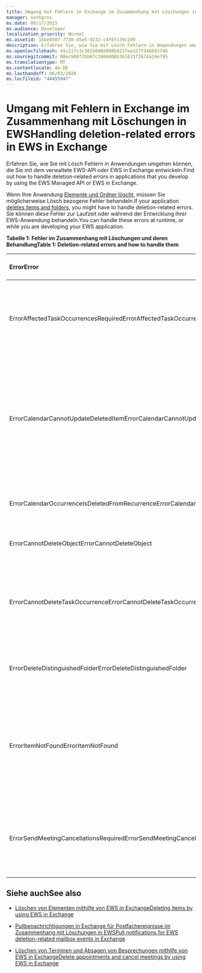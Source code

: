 ```yaml
---
title: Umgang mit Fehlern in Exchange im Zusammenhang mit Löschungen in EWS
manager: sethgros
ms.date: 09/17/2015
ms.audience: Developer
localization_priority: Normal
ms.assetid: 1bbe8507-7730-45e5-9232-c4f6fc39c2d9
description: Erfahren Sie, wie Sie mit Lösch Fehlern in Anwendungen umgehen können, die Sie mit dem verwaltete EWS-API oder EWS in Exchange entwickeln.
ms.openlocfilehash: 41c217c1c3815606d898b8237ea327f34869174b
ms.sourcegitcommit: 88ec988f2bb67c1866d06b361615f3674a24e795
ms.translationtype: MT
ms.contentlocale: de-DE
ms.lasthandoff: 06/03/2020
ms.locfileid: "44455947"
---
```

# <a name="handling-deletion-related-errors-in-ews-in-exchange"></a><span data-ttu-id="660a0-103">Umgang mit Fehlern in Exchange im Zusammenhang mit Löschungen in EWS</span><span class="sxs-lookup"><span data-stu-id="660a0-103">Handling deletion-related errors in EWS in Exchange</span></span>

<span data-ttu-id="660a0-104">Erfahren Sie, wie Sie mit Lösch Fehlern in Anwendungen umgehen können, die Sie mit dem verwaltete EWS-API oder EWS in Exchange entwickeln.</span><span class="sxs-lookup"><span data-stu-id="660a0-104">Find out how to handle deletion-related errors in applications that you develop by using the EWS Managed API or EWS in Exchange.</span></span>
  
<span data-ttu-id="660a0-105">Wenn Ihre Anwendung [Elemente und Ordner löscht](deleting-items-by-using-ews-in-exchange.md), müssen Sie möglicherweise Lösch bezogene Fehler behandeln.</span><span class="sxs-lookup"><span data-stu-id="660a0-105">If your application [deletes items and folders](deleting-items-by-using-ews-in-exchange.md), you might have to handle deletion-related errors.</span></span> <span data-ttu-id="660a0-106">Sie können diese Fehler zur Laufzeit oder während der Entwicklung ihrer EWS-Anwendung behandeln.</span><span class="sxs-lookup"><span data-stu-id="660a0-106">You can handle these errors at runtime, or while you are developing your EWS application.</span></span>
  
<span data-ttu-id="660a0-107">**Tabelle 1: Fehler im Zusammenhang mit Löschungen und deren Behandlung**</span><span class="sxs-lookup"><span data-stu-id="660a0-107">**Table 1: Deletion-related errors and how to handle them**</span></span>

|<span data-ttu-id="660a0-108">**Error**</span><span class="sxs-lookup"><span data-stu-id="660a0-108">**Error**</span></span>|<span data-ttu-id="660a0-109">**Tritt auf, wenn Sie versuchen,...**</span><span class="sxs-lookup"><span data-stu-id="660a0-109">**Occurs when you try to…**</span></span>|<span data-ttu-id="660a0-110">**Behandeln von...**</span><span class="sxs-lookup"><span data-stu-id="660a0-110">**Handle it by…**</span></span>|
|:-----|:-----|:-----|
|<span data-ttu-id="660a0-111">ErrorAffectedTaskOccurrencesRequired</span><span class="sxs-lookup"><span data-stu-id="660a0-111">ErrorAffectedTaskOccurrencesRequired</span></span>  <br/> |<span data-ttu-id="660a0-112">Löschen Sie eine Instanz einer wiederkehrenden Aufgabe, und die **AffectedTaskOccurrence** -Eigenschaft ist nicht festgelegt.</span><span class="sxs-lookup"><span data-stu-id="660a0-112">Delete an instance of a recurring task, and the **AffectedTaskOccurrence** property is not set.</span></span>  <br/> |<span data-ttu-id="660a0-113">Festlegen der **AffectedTaskOccurrence** -Eigenschaft und erneutes ausprobieren des Löschvorgangs.</span><span class="sxs-lookup"><span data-stu-id="660a0-113">Setting the **AffectedTaskOccurrence** property, and retrying the deletion.</span></span>  <br/> |
|<span data-ttu-id="660a0-114">ErrorCalendarCannotUpdateDeletedItem</span><span class="sxs-lookup"><span data-stu-id="660a0-114">ErrorCalendarCannotUpdateDeletedItem</span></span>  <br/> |<span data-ttu-id="660a0-115">Aktualisieren eines Kalenderelements, das sich im Ordner "Gelöschte Elemente" befindet, wenn das Update dazu führen würde, dass eine Besprechungseinladung an die Teilnehmer gesendet wird.</span><span class="sxs-lookup"><span data-stu-id="660a0-115">Update a calendar item located in the Deleted Items folder when the update would result in sending a meeting invite to attendees.</span></span>  <br/> |<span data-ttu-id="660a0-116">Abbrechen des Updates oder Verschieben des Kalenderelements zurück in den Standardkalenderordner und Aktualisieren des Kalenderelements.</span><span class="sxs-lookup"><span data-stu-id="660a0-116">Canceling the update or moving the calendar item back to the default Calendar folder and updating the calendar item.</span></span>  <br/> |
|<span data-ttu-id="660a0-117">ErrorCalendarOccurrenceIsDeletedFromRecurrence</span><span class="sxs-lookup"><span data-stu-id="660a0-117">ErrorCalendarOccurrenceIsDeletedFromRecurrence</span></span>  <br/> |<span data-ttu-id="660a0-118">Verweisen auf ein gelöschtes Vorkommen einer Terminserie.</span><span class="sxs-lookup"><span data-stu-id="660a0-118">Reference a deleted occurrence of a recurring appointment.</span></span>  <br/> |<span data-ttu-id="660a0-119">Entfernen eines Verweises auf ein gelöschtes vorkommen.</span><span class="sxs-lookup"><span data-stu-id="660a0-119">Removing a reference to a deleted occurrence.</span></span>  <br/> |
|<span data-ttu-id="660a0-120">ErrorCannotDeleteObject</span><span class="sxs-lookup"><span data-stu-id="660a0-120">ErrorCannotDeleteObject</span></span>  <br/> |<span data-ttu-id="660a0-121">Löscht ein Element, das nicht gelöscht werden kann.</span><span class="sxs-lookup"><span data-stu-id="660a0-121">Delete an item that cannot be deleted.</span></span>  <br/> |<span data-ttu-id="660a0-122">Beenden versucht, das Element zu löschen.</span><span class="sxs-lookup"><span data-stu-id="660a0-122">Quitting attempts to delete the item.</span></span>  <br/> |
|<span data-ttu-id="660a0-123">ErrorCannotDeleteTaskOccurrence</span><span class="sxs-lookup"><span data-stu-id="660a0-123">ErrorCannotDeleteTaskOccurrence</span></span>  <br/> |<span data-ttu-id="660a0-124">Löschen Sie ein Vorkommen einer nicht wiederkehrenden Aufgabe, oder löschen Sie das letzte Vorkommen einer wiederkehrenden Aufgabe.</span><span class="sxs-lookup"><span data-stu-id="660a0-124">Delete an occurrence of a nonrecurring task or delete the last occurrence of a recurring task.</span></span>  <br/> |<span data-ttu-id="660a0-125">Löschen einer nicht wiederkehrenden Aufgabe oder Beenden von versuchen, das letzte Vorkommen einer wiederkehrenden Aufgabe zu löschen.</span><span class="sxs-lookup"><span data-stu-id="660a0-125">Deleting a nonrecurring task or quitting attempts to delete the last occurrence of a recurring task.</span></span>  <br/> |
|<span data-ttu-id="660a0-126">ErrorDeleteDistinguishedFolder</span><span class="sxs-lookup"><span data-stu-id="660a0-126">ErrorDeleteDistinguishedFolder</span></span>  <br/> |<span data-ttu-id="660a0-127">Löschen eines Distinguished Folders.</span><span class="sxs-lookup"><span data-stu-id="660a0-127">Delete a distinguished folder.</span></span>  <br/> |<span data-ttu-id="660a0-128">Zeigt an, dass die Standardordner nicht gelöscht werden können.</span><span class="sxs-lookup"><span data-stu-id="660a0-128">Indicating that default folders cannot be deleted.</span></span>  <br/> |
|<span data-ttu-id="660a0-129">ErrorItemNotFound</span><span class="sxs-lookup"><span data-stu-id="660a0-129">ErrorItemNotFound</span></span>  <br/> |<span data-ttu-id="660a0-130">Zugriff auf ein dauerhaft gelöschtes Element.</span><span class="sxs-lookup"><span data-stu-id="660a0-130">Access a permanently deleted item.</span></span>  <br/> |<span data-ttu-id="660a0-131">Entfernen von Verweisen auf ein Element, wenn es aus dem Speicher gelöscht wird.</span><span class="sxs-lookup"><span data-stu-id="660a0-131">Removing references to an item when it is deleted from the store.</span></span> <span data-ttu-id="660a0-132">Wenn ein Element wiederhergestellt wird, stellen Sie sicher, dass Sie die erforderlichen Verweise auf den Client erneut aktivieren.</span><span class="sxs-lookup"><span data-stu-id="660a0-132">If an item is recovered, make sure that you reinstate required references to the client.</span></span>  <br/> |
|<span data-ttu-id="660a0-133">ErrorSendMeetingCancellationsRequired</span><span class="sxs-lookup"><span data-stu-id="660a0-133">ErrorSendMeetingCancellationsRequired</span></span>  <br/> |<span data-ttu-id="660a0-134">Löschen Sie ein Kalenderelement, ohne anzugeben, ob Besprechungsabsagen gesendet werden sollen.</span><span class="sxs-lookup"><span data-stu-id="660a0-134">Delete a calendar item without specifying whether meeting cancellations should be sent.</span></span>  <br/> |<span data-ttu-id="660a0-135">Angeben, dass Besprechungsabsagen gesendet werden sollen oder nicht.</span><span class="sxs-lookup"><span data-stu-id="660a0-135">Specifying that meeting cancellations should or should not be sent.</span></span>  <br/> |
   
## <a name="see-also"></a><span data-ttu-id="660a0-136">Siehe auch</span><span class="sxs-lookup"><span data-stu-id="660a0-136">See also</span></span>


- [<span data-ttu-id="660a0-137">Löschen von Elementen mithilfe von EWS in Exchange</span><span class="sxs-lookup"><span data-stu-id="660a0-137">Deleting items by using EWS in Exchange</span></span>](deleting-items-by-using-ews-in-exchange.md)
    
- [<span data-ttu-id="660a0-138">Pullbenachrichtigungen in Exchange für Postfachereignisse im Zusammenhang mit Löschungen in EWS</span><span class="sxs-lookup"><span data-stu-id="660a0-138">Pull notifications for EWS deletion-related mailbox events in Exchange</span></span>](pull-notifications-for-ews-deletion-related-mailbox-events-in-exchange.md)
    
- [<span data-ttu-id="660a0-139">Löschen von Terminen und Absagen von Besprechungen mithilfe von EWS in Exchange</span><span class="sxs-lookup"><span data-stu-id="660a0-139">Delete appointments and cancel meetings by using EWS in Exchange</span></span>](how-to-delete-appointments-and-cancel-meetings-by-using-ews-in-exchange.md)
    

